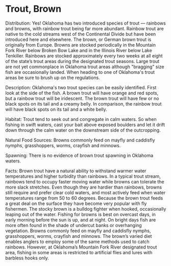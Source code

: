 # Trout, Brown
Distribution: 
Yes! Oklahoma has two introduced species of trout — rainbows and browns, with rainbow trout being far more abundant. Rainbow trout are native to the cold streams west of the Continental Divide but have been introduced here and elsewhere. The brown, or German brown trout is originally from Europe. Browns are stocked periodically in the Mountain Fork River below Broken Bow Lake and in the Illinois River below Lake Tenkiller.  Rainbows are stocked approximately every two weeks at all eight of the state’s trout areas during the designated trout seasons.
Large trout are not yet commonplace in Oklahoma trout areas although "bragging" size fish are occasionally landed.  When heading to one of Oklahoma's  trout areas be sure to brush up on the regulations.

Description: 
Oklahoma's two trout species can be easily identified.  First look at the side of the fish.  A brown trout will have orange and red spots, but a rainbow trout will be iridescent.  The brown trout will have few or no black spots on its tail and a creamy belly.  In comparison, the rainbow trout will have black spots on its tail and a white belly.

Habitat: 
 Trout tend to seek out and congregate in calm waters. So when fishing in swift waters, cast your bait above exposed boulders and let it drift down through the calm water on the downstream side of the outcropping.

Natural Food Sources: 
Browns commonly feed on mayfly and caddisfly nymphs, grasshoppers, worms, crayfish and minnows. 

Spawning: 
There is no evidence of brown trout spawning in Oklahoma waters.

Facts: 
Brown trout have a natural ability to withstand warmer water temperatures and higher turbidity than rainbows. In a typical trout stream, rainbows tend to occupy faster moving water while browns can tolerate the more slack stretches. Even though they are hardier than rainbows, browns still require and prefer clear cold waters, and most actively feed when water temperatures range from 50 to 60 degrees.
Because the brown trout feeds a great deal on the surface they have become very popular with fly fishermen. The stocky brown is a bulldog fighter when hooked, occasionally leaping out of the water. Fishing for browns is best on overcast days, in early morning before the sun is up, and at night. On bright days fish are more often found in the shade of undercut banks or overhanging vegetation.
Browns commonly feed on mayfly and caddisfly nymphs, grasshoppers, worms, crayfish and minnows. The brown’s varied diet enables anglers to employ some of the same methods used to catch rainbows. However, at Oklahoma’s Mountain Fork River designated trout area, fishing in some areas is restricted to artificial flies and lures with barbless hooks only.
